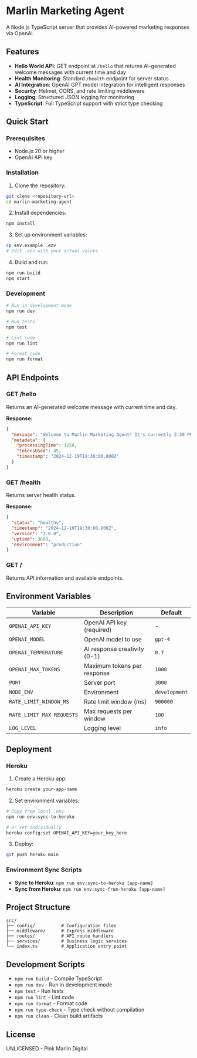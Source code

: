 # Marlin Marketing Agent

A Node.js TypeScript server that provides AI-powered marketing responses via OpenAI.

## Features

- **Hello World API**: GET endpoint at `/hello` that returns AI-generated welcome messages with current time and day
- **Health Monitoring**: Standard `/health` endpoint for server status
- **AI Integration**: OpenAI GPT model integration for intelligent responses
- **Security**: Helmet, CORS, and rate limiting middleware
- **Logging**: Structured JSON logging for monitoring
- **TypeScript**: Full TypeScript support with strict type checking

## Quick Start

### Prerequisites

- Node.js 20 or higher
- OpenAI API key

### Installation

1. Clone the repository:
```bash
git clone <repository-url>
cd marlin-marketing-agent
```

2. Install dependencies:
```bash
npm install
```

3. Set up environment variables:
```bash
cp env.example .env
# Edit .env with your actual values
```

4. Build and run:
```bash
npm run build
npm start
```

### Development

```bash
# Run in development mode
npm run dev

# Run tests
npm test

# Lint code
npm run lint

# Format code
npm run format
```

## API Endpoints

### GET /hello

Returns an AI-generated welcome message with current time and day.

**Response:**
```json
{
  "message": "Welcome to Marlin Marketing Agent! It's currently 2:30 PM on Thursday, December 19th, 2024. We're excited to help you with your marketing needs!",
  "metadata": {
    "processingTime": 1250,
    "tokensUsed": 45,
    "timestamp": "2024-12-19T19:30:00.000Z"
  }
}
```

### GET /health

Returns server health status.

**Response:**
```json
{
  "status": "healthy",
  "timestamp": "2024-12-19T19:30:00.000Z",
  "version": "1.0.0",
  "uptime": 3600,
  "environment": "production"
}
```

### GET /

Returns API information and available endpoints.

## Environment Variables

| Variable | Description | Default |
|----------|-------------|---------|
| `OPENAI_API_KEY` | OpenAI API key (required) | - |
| `OPENAI_MODEL` | OpenAI model to use | `gpt-4` |
| `OPENAI_TEMPERATURE` | AI response creativity (0-1) | `0.7` |
| `OPENAI_MAX_TOKENS` | Maximum tokens per response | `1000` |
| `PORT` | Server port | `3000` |
| `NODE_ENV` | Environment | `development` |
| `RATE_LIMIT_WINDOW_MS` | Rate limit window (ms) | `900000` |
| `RATE_LIMIT_MAX_REQUESTS` | Max requests per window | `100` |
| `LOG_LEVEL` | Logging level | `info` |

## Deployment

### Heroku

1. Create a Heroku app:
```bash
heroku create your-app-name
```

2. Set environment variables:
```bash
# Copy from local .env
npm run env:sync-to-heroku

# Or set individually
heroku config:set OPENAI_API_KEY=your_key_here
```

3. Deploy:
```bash
git push heroku main
```

### Environment Sync Scripts

- **Sync to Heroku**: `npm run env:sync-to-heroku [app-name]`
- **Sync from Heroku**: `npm run env:sync-from-heroku [app-name]`

## Project Structure

```
src/
├── config/          # Configuration files
├── middleware/      # Express middleware
├── routes/          # API route handlers
├── services/        # Business logic services
└── index.ts         # Application entry point
```

## Development Scripts

- `npm run build` - Compile TypeScript
- `npm run dev` - Run in development mode
- `npm test` - Run tests
- `npm run lint` - Lint code
- `npm run format` - Format code
- `npm run type-check` - Type check without compilation
- `npm run clean` - Clean build artifacts

## License

UNLICENSED - Pink Marlin Digital
